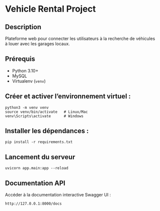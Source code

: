 # Vehicle Rental Project

## Description
Plateforme web pour connecter les utilisateurs à la recherche de véhicules à louer avec les garages locaux.

## Prérequis
- Python 3.10+
- MySQL
- Virtualenv (`venv`)


## Créer et activer l’environnement virtuel :
```
python3 -m venv venv
source venv/bin/activate   # Linux/Mac
venv\Scripts\activate      # Windows
```

## Installer les dépendances :
```
pip install -r requirements.txt
```
## Lancement du serveur
```
uvicorn app.main:app --reload
```
## Documentation API

Accéder à la documentation interactive Swagger UI :
```
http://127.0.0.1:8000/docs
```